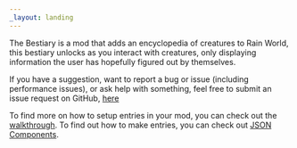 ```yaml
---
_layout: landing
---
```


The Bestiary is a mod that adds an encyclopedia of creatures to Rain World, this bestiary unlocks as you interact with creatures, only displaying information the user has hopefully figured out by themselves.

If you have a suggestion, want to report a bug or issue (including performance issues), or ask help with something, feel free to submit an issue request on GitHub, [here](https://github.com/Oxyaine/RainWorldBestiary/issues)

To find more on how to setup entries in your mod, you can check out the [walkthrough]().
To find out how to make entries, you can check out [JSON Components]().